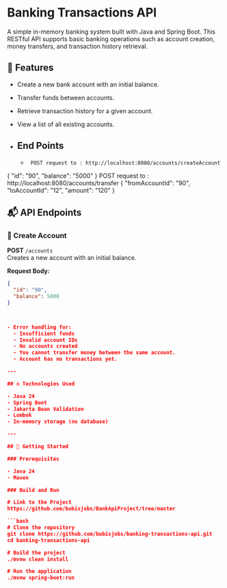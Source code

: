 # Banking Transactions API

A simple in-memory banking system built with Java and Spring Boot. This RESTful API supports basic banking operations such as account creation, money transfers, and transaction history retrieval.



## 📌 Features

- Create a new bank account with an initial balance.
- Transfer funds between accounts.
- Retrieve transaction history for a given account.
- View a list of all existing accounts.

- ## End Points
  -      POST request to : http://localhost:8080/accounts/createAccount
{
    "id": "90",
    "balance": "5000"
}
POST request to : http://localhost:8080/accounts/transfer
    {
    "fromAccountId": "90",
    "toAccountId": "12",
    "amount": "120"
    }

## 📬 API Endpoints

### 🏦 Create Account
**POST** `/accounts`  
Creates a new account with an initial balance.

**Request Body:**
```json
{
  "id": "90",
  "balance": 5000
}



- Error handling for:
  - Insufficient funds
  - Invalid account IDs
  - No accounts created
  - You cannot transfer money between the same account.
  - Account has no transactions yet.

---

## ⚙️ Technologies Used

- Java 24
- Spring Boot
- Jakarta Bean Validation
- Lombok
- In-memory storage (no database)

---

## 🚀 Getting Started

### Prerequisites

- Java 24
- Maven

### Build and Run

# Link to the Project
https://github.com/bubisjobs/BankApiProject/tree/master

```bash
# Clone the repository
git clone https://github.com/bubisjobs/banking-transactions-api.git
cd banking-transactions-api

# Build the project
./mvnw clean install

# Run the application
./mvnw spring-boot:run

